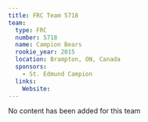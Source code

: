 ```yaml
---
title: FRC Team 5718
team:
  type: FRC
  number: 5718
  name: Campion Bears
  rookie_year: 2015
  location: Brampton, ON, Canada
  sponsors:
    - St. Edmund Campion
  links:
    Website: 
---
```

No content has been added for this team